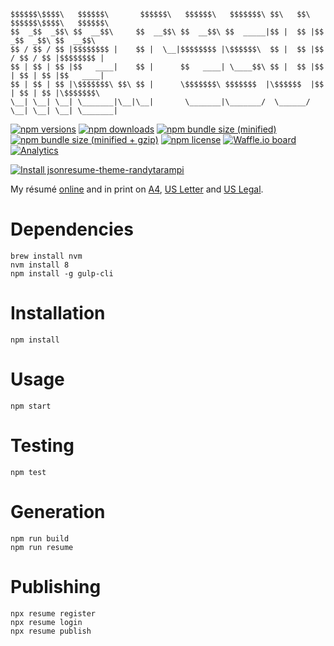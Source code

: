 ```plaintext
$$$$$$\$$$$\   $$$$$$\       $$$$$$\   $$$$$$\   $$$$$$$\ $$\   $$\ $$$$$$\$$$$\   $$$$$$\  
$$  _$$  _$$\ $$  __$$\     $$  __$$\ $$  __$$\ $$  _____|$$ |  $$ |$$  _$$  _$$\ $$  __$$\ 
$$ / $$ / $$ |$$$$$$$$ |    $$ |  \__|$$$$$$$$ |\$$$$$$\  $$ |  $$ |$$ / $$ / $$ |$$$$$$$$ |
$$ | $$ | $$ |$$   ____|    $$ |      $$   ____| \____$$\ $$ |  $$ |$$ | $$ | $$ |$$   ____|
$$ | $$ | $$ |\$$$$$$$\ $$\ $$ |      \$$$$$$$\ $$$$$$$  |\$$$$$$  |$$ | $$ | $$ |\$$$$$$$\ 
\__| \__| \__| \_______|\__|\__|       \_______|\_______/  \______/ \__| \__| \__| \_______|
```

[![npm versions](https://img.shields.io/npm/v/jsonresume-theme-randytarampi.svg?style=flat-square)](https://www.npmjs.com/package/jsonresume-theme-randytarampi) [![npm downloads](https://img.shields.io/npm/dt/jsonresume-theme-randytarampi.svg?style=flat-square)](https://www.npmjs.com/package/jsonresume-theme-randytarampi) [![npm bundle size (minified)](https://img.shields.io/bundlephobia/min/jsonresume-theme-randytarampi.svg?style=flat-square)](https://www.npmjs.com/package/jsonresume-theme-randytarampi) [![npm bundle size (minified + gzip)](https://img.shields.io/bundlephobia/minzip/jsonresume-theme-randytarampi.svg?style=flat-square)](https://www.npmjs.com/package/jsonresume-theme-randytarampi) [![npm license](https://img.shields.io/npm/l/jsonresume-theme-randytarampi.svg?registry_uri=https%3A%2F%2Fregistry.npmjs.com&style=flat-square)](https://www.npmjs.com/package/jsonresume-theme-randytarampi) [![Waffle.io board](https://badge.waffle.io/randytarampi/randytarampi.github.io.svg?columns=all&style=flat-square)](https://waffle.io/randytarampi/randytarampi.github.io) [![Analytics](https://ga-beacon.appspot.com/UA-50921068-1/github/randytarampi/me/tree/master/packages/resume?flat&useReferrer)](https://github.com/igrigorik/ga-beacon)

[![Install jsonresume-theme-randytarampi](https://nodeico.herokuapp.com/jsonresume-theme-randytarampi.svg)](https://www.npmjs.com/package/jsonresume-theme-randytarampi)

My résumé [online](https://www.randytarampi.ca/resume) and in print on [A4](https://github.com/randytarampi/me.resume/blob/master/a4.pdf), [US Letter](https://github.com/randytarampi/me.resume/blob/master/letter.pdf) and [US Legal](https://github.com/randytarampi/me.resume/blob/master/legal.pdf).

# Dependencies

```
brew install nvm
nvm install 8
npm install -g gulp-cli
```

# Installation

```
npm install
```

# Usage

```
npm start
```

# Testing

```
npm test
```

# Generation

```
npm run build
npm run resume
```

# Publishing

```
npx resume register
npx resume login
npx resume publish
```
